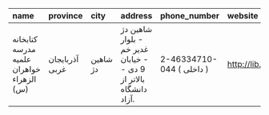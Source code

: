 | name                                     | province       | city     | address                                                          | phone_number              | website           |
|:-----------------------------------------|:---------------|:---------|:-----------------------------------------------------------------|:--------------------------|:------------------|
| كتابخانه مدرسه علمیه خواهران الزهراء (س) | آذربایجان غربی | شاهین دژ | شاهین دژ - بلوار غدیر خم - خیابان 9 دی - بالاتر از دانشگاه آزاد. | 2-46334710-044 ( داخلی  ) | http://lib.whc.ir |
